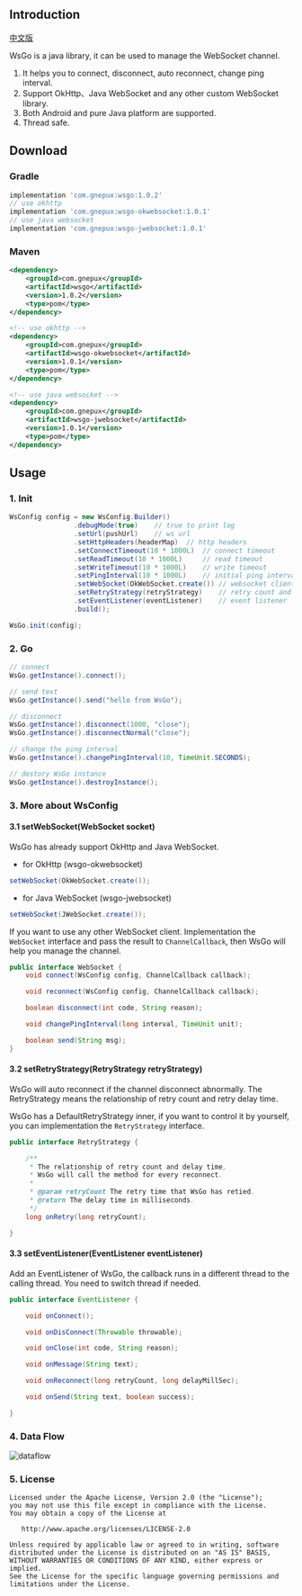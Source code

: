 ## Introduction

[中文版](https://github.com/Gnepux/WsGo/blob/master/README.zh-cn.md)

WsGo is a java library, it can be used to manage the WebSocket channel.

1. It helps you to connect, disconnect, auto reconnect, change ping interval.
2. Support OkHttp、Java WebSocket and any other custom WebSocket library.
3. Both Android and pure Java platform are supported.
4. Thread safe.

## Download

### Gradle
```groovy
implementation 'com.gnepux:wsgo:1.0.2'
// use okhttp
implementation 'com.gnepux:wsgo-okwebsocket:1.0.1'
// use java websocket
implementation 'com.gnepux:wsgo-jwebsocket:1.0.1'
```

### Maven
```xml
<dependency>
    <groupId>com.gnepux</groupId>
    <artifactId>wsgo</artifactId>
    <version>1.0.2</version>
    <type>pom</type>
</dependency>

<!-- use okhttp -->
<dependency>
    <groupId>com.gnepux</groupId>
    <artifactId>wsgo-okwebsocket</artifactId>
    <version>1.0.1</version>
    <type>pom</type>
</dependency>

<!-- use java websocket -->
<dependency>
    <groupId>com.gnepux</groupId>
    <artifactId>wsgo-jwebsocket</artifactId>
    <version>1.0.1</version>
    <type>pom</type>
</dependency>
```

## Usage

### 1. Init

```java
WsConfig config = new WsConfig.Builder()
                .debugMode(true)    // true to print log
                .setUrl(pushUrl)    // ws url
                .setHttpHeaders(headerMap)  // http headers
                .setConnectTimeout(10 * 1000L)  // connect timeout
                .setReadTimeout(10 * 1000L)     // read timeout
                .setWriteTimeout(10 * 1000L)    // write timeout
                .setPingInterval(10 * 1000L)    // initial ping interval
                .setWebSocket(OkWebSocket.create()) // websocket client
                .setRetryStrategy(retryStrategy)    // retry count and delay time strategy
                .setEventListener(eventListener)    // event listener
                .build();

WsGo.init(config);
```

### 2. Go

```Java
// connect
WsGo.getInstance().connect();

// send text
WsGo.getInstance().send("hello from WsGo");

// disconnect
WsGo.getInstance().disconnect(1000, "close");
WsGo.getInstance().disconnectNormal("close");

// change the ping interval
WsGo.getInstance().changePingInterval(10, TimeUnit.SECONDS);

// destory WsGo instance
WsGo.getInstance().destroyInstance();
```

### 3. More about WsConfig

#### 3.1 setWebSocket(WebSocket socket)

WsGo has already support OkHttp and Java WebSocket.

* for OkHttp (wsgo-okwebsocket)

```java
setWebSocket(OkWebSocket.create());
```

* for Java WebSocket (wsgo-jwebsocket)

```java
setWebSocket(JWebSocket.create());
```

If you want to use any other WebSocket client. Implementation the `WebSocket` interface and pass the result to `ChannelCallback`, then WsGo will help you manage the channel.

```java
public interface WebSocket {
    void connect(WsConfig config, ChannelCallback callback);

    void reconnect(WsConfig config, ChannelCallback callback);

    boolean disconnect(int code, String reason);

    void changePingInterval(long interval, TimeUnit unit);

    boolean send(String msg);
}
```

#### 3.2 setRetryStrategy(RetryStrategy retryStrategy)

WsGo will auto reconnect if the channel disconnect abnormally. The RetryStrategy means the relationship of retry count and retry delay time.

WsGo has a DefaultRetryStrategy inner, if you want to control it by yourself, you can implementation the `RetryStrategy` interface.

```java
public interface RetryStrategy {

    /**
     * The relationship of retry count and delay time,
     * WsGo will call the method for every reconnect.
     *
     * @param retryCount The retry time that WsGo has retied.
     * @return The delay time in milliseconds.
     */
    long onRetry(long retryCount);

}
```

#### 3.3 setEventListener(EventListener eventListener)

Add an EventListener of WsGo, the callback runs in a different thread to the calling thread. You need to switch thread if needed.

```java
public interface EventListener {

    void onConnect();

    void onDisConnect(Throwable throwable);

    void onClose(int code, String reason);

    void onMessage(String text);

    void onReconnect(long retryCount, long delayMillSec);

    void onSend(String text, boolean success);

}
```

### 4. Data Flow

![dataflow](https://github.com/Gnepux/WsGo/raw/master/dataflow.png)

### 5. License

```
Licensed under the Apache License, Version 2.0 (the "License");
you may not use this file except in compliance with the License.
You may obtain a copy of the License at

   http://www.apache.org/licenses/LICENSE-2.0

Unless required by applicable law or agreed to in writing, software
distributed under the License is distributed on an "AS IS" BASIS,
WITHOUT WARRANTIES OR CONDITIONS OF ANY KIND, either express or implied.
See the License for the specific language governing permissions and
limitations under the License.
```
